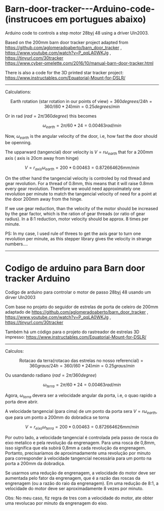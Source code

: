 # Barn-door-tracker---Arduino-code-  (instrucoes em portugues abaixo)
Arduino code to controls a step motor 28byj 48 using a driver Uln2003. 

Based on the 200mm barn door tracker project adapted from    
https://github.com/aglomeradoaberto/barn_door_tracker ,  
https://www.youtube.com/watch?v=P_qqLA0WKJg , https://tinyurl.com/30tracker  
https://www.cyber-omelette.com/2016/10/manual-barn-door-tracker.html

There is also a code for the 3D printed star tracker project:  
https://www.instructables.com/Equatorial-Mount-for-DSLR/


___

Calculations:

$$ \text{Earth rotation (star rotation in our points of view)} = 360 degrees / 24 h  = 360 / (60*24) min = 0.25 degrees/min  $$

Or in rad ($rad = 2\pi/360 degree$) this becomes 

$$ \omega_{earth} = 2 \pi / 60*24 = 0.00463 rad /min $$

Now, $\omega_{earth}$ is the angular velocity of the door, i.e, how fast the door should be openning. 

The upparward (tangencial) door velocity is $V = r \omega_{earth}$ that for a 200mm axis ( axis is 20cm away from hinge)

$$ V = r_{axis} \omega_{earth} = 200*0.00463 = 0.872664626 mm/min $$

On the other hand the tangencial velocity is controled by rod thread and gear revolution. For a thread of 0.8mm, this means that it will raise 0.8mm every gear revolution.
Therefore we would need approximately one revolution per minute to match the tangencial velocity of need for a point at the door 200mm away from the hinge.

If we use gear reduction, than the velocity of the motor should be increased by the gear factor, which is the ration of gear threads (or ratio of gear radius).
In a  8:1 reduction, motor velocity should be approx. 8 times per minute.

PS: In my case, I used rule of threes to get the axis gear to turn one revolution per minute, as this stepper library gives the velocity in strange numbers....

---
# Codigo de arduino para Barn door tracker Arduino
Codigo de arduino para controlar o motor de passo 28byj 48 usando um dirver Uln2003

Com base no projeto do seguidor de estrelas de porta de celeiro de 200mm adaptado de
https://github.com/aglomeradoaberto/barn_door_tracker , https://www.youtube.com/watch?v=P_qqLA0WKJg , https://tinyurl.com/30tracker

Também há um código para o projeto do rastreador de estrelas 3D impresso:
https://www.instructables.com/Equatorial-Mount-for-DSLR/


___

Calculos:

$$ \text{Rotacao da terra(rotacao das estrelas no nosso referencial)} = 360 graus / 24 h   = 360 / (60*24) min = 0.25 graus/min  $$

Ou usandando radiano ($rad = 2\pi/360 degree$) 

$$ \omega_{terra} = 2 \pi / 60*24 = 0.00463 rad /min $$

Agora, $\omega_{terra}$ devera ser a velocidade angular da porta, i.e, o quao rapido a porta deve abrir. 

A velocidade tangencial (para cima) de um ponto da porta sera $V = r \omega_{earth}$, que para um ponto a 200mm do dobradica se torna

$$ V = r_{eixo} \omega_{terra} = 200*0.00463 = 0.872664626 mm/min $$

Por outro lado, a velocidade tangencial é controlada pela passo de rosca do eixo metalico e pela revolução da engrenagem. Para uma rosca de 0,8mm, isso significa que ela subirá 0,8mm a cada revolução da engrenagem.
Portanto, precisaríamos de aproximadamente uma revolução por minuto para corresponder à velocidade tangencial necessária para um ponto na porta a 200mm da dobradiça.

Se usarmos uma redução de engrenagem, a velocidade do motor deve ser aumentada pelo fator da engrenagem, que é a razão das roscas da engrenagem (ou a razão do raio da engrenagem).
Em uma redução de 8:1, a velocidade do motor deve ser aproximadamente 8 vezes por minuto.

Obs: No meu caso, fiz regra de tres com a velocidade do motor, ate obter uma revolucao por minuto da engrenagem do eixo.









  
